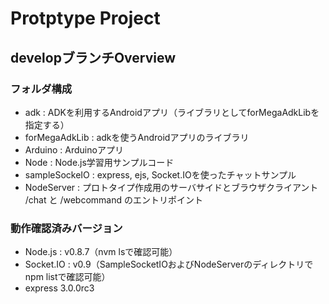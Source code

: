 Protptype Project
================
## developブランチOverview
### フォルダ構成
* adk : ADKを利用するAndroidアプリ（ライブラリとしてforMegaAdkLibを指定する）
* forMegaAdkLib : adkを使うAndroidアプリのライブラリ
* Arduino : Arduinoアプリ
* Node : Node.js学習用サンプルコード
* sampleSockeIO : express, ejs, Socket.IOを使ったチャットサンプル
* NodeServer : プロトタイプ作成用のサーバサイドとブラウザクライアント
 /chat と /webcommand のエントリポイント
### 動作確認済みバージョン
* Node.js : v0.8.7（nvm lsで確認可能）
* Socket.IO : v0.9（SampleSocketIOおよびNodeServerのディレクトリでnpm listで確認可能）
* express 3.0.0rc3
